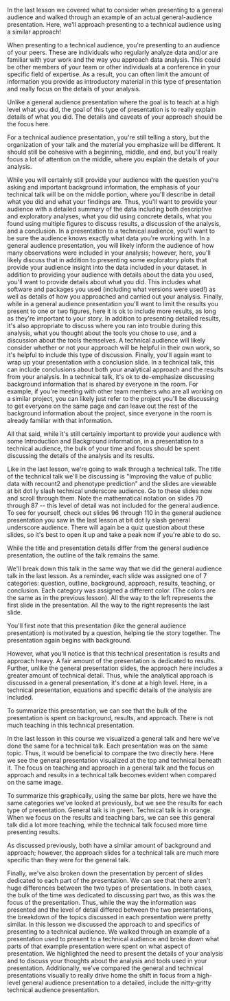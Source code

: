 In the last lesson we covered what to consider when presenting to a general audience and walked through an example of an actual general-audience presentation. Here, we'll approach presenting to a technical audience using a similar approach!

When presenting to a technical audience, you're presenting to an audience of your peers. These are individuals who regularly analyze data and/or are familiar with your work and the way you approach data analysis. This could be other members of your team or other individuals at a conference in your specific field of expertise. As a result, you can often limit the amount of information you provide as introductory material in this type of presentation and really focus on the details of your analysis.

Unlike a general audience presentation where the goal is to teach at a high level what you did, the goal of this type of presentation is to really explain details of what you did. The details and caveats of your approach should be the focus here.

For a technical audience presentation, you're still telling a story, but the organization of your talk and the material you emphasize will be different. It should still be cohesive with a beginning, middle, and end, but you'll really focus a lot of attention on the middle, where you explain the details of your analysis.

While you will certainly still provide your audience with the question you're asking and important background information, the emphasis of your technical talk will be on the middle portion, where you'll describe in detail what you did and what your findings are. Thus, you'll want to provide your audience with a detailed summary of the data including both descriptive and exploratory analyses, what you did using concrete details, what you found using multiple figures to discuss results, a discussion of the analysis, and a conclusion. In a presentation to a technical audience, you'll want to be sure the audience knows exactly what data you're working with. In a general audience presentation, you will likely inform the audience of how many observations were included in your analysis; however, here, you'll likely discuss that in addition to presenting some exploratory plots that provide your audience insight into the data included in your dataset. In addition to providing your audience with details about the data you used, you'll want to provide details about what you did. This includes what software and packages you used (including what versions were used!) as well as details of how you approached and carried out your analysis. Finally, while in a general audience presentation you'll want to limit the results you present to one or two figures, here it is ok to include more results, as long as they're important to your story. In addition to presenting detailed results, it's also appropriate to discuss where you ran into trouble during this analysis, what you thought about the tools you chose to use, and a discussion about the tools themselves. A technical audience will likely consider whether or not your approach will be helpful in their own work, so it's helpful to include this type of discussion. Finally, you'll again want to wrap up your presentation with a conclusion slide. In a technical talk, this can include conclusions about both your analytical approach and the results from your analysis. In a technical talk, it's ok to de-emphasize discussing background information that is shared by everyone in the room. For example, if you're meeting with other team members who are all working on a similar project, you can likely just refer to the project you'll be discussing to get everyone on the same page and can leave out the rest of the background information about the project, since everyone in the room is already familiar with that information.

All that said, while it's still certainly important to provide your audience with some Introduction and Background information, in a presentation to a technical audience, the bulk of your time and focus should be spent discussing the details of the analysis and its results. 

Like in the last lesson, we're going to walk through a technical talk. The title of the technical talk we'll be discussing is "Improving the value of public data with recount2 and phenotype prediction" and the slides are viewable at bit dot ly slash technical underscore audience. Go to these slides now and scroll through them. Note the mathematical notation on slides 70 through 87 -- this level of detail was not included for the general audience. To see for yourself, check out slides 96 through 110 in the general audience presentation you saw in the last lesson at bit dot ly slash general underscore audience. There will again be a quiz question about these slides, so it's best to open it up and take a peak now if you're able to do so. 

While the title and presentation details differ from the general audience presentation, the outline of the talk remains the same. 

We'll break down this talk in the same way that we did the general audience talk in the last lesson. As a reminder, each slide was assigned one of 7 categories: question, outline, background, approach, results, teaching, or conclusion. Each category was assigned a different color. (The colors are the same as in the previous lesson). All the way to the left represents the first slide in the presentation. All the way to the right represents the last slide. 

You'll first note that this presentation (like the general audience presentation) is motivated by a question, helping tie the story together. The presentation again begins with background. 

However, what you'll notice is that this technical presentation is results and approach heavy. A fair amount of the presentation is dedicated to results. Further, unlike the general presentation slides, the approach here includes a greater amount of technical detail. Thus, while the analytical approach is discussed in a general presentation, it's done at a high level. Here, in a technical presentation, equations and specific details of the analysis are included.

To summarize this presentation, we can see that the bulk of the presentation is spent on background, results, and approach. There is not much teaching in this technical presentation.

In the last lesson in this course we visualized a general talk and here we've done the same for a technical talk. Each presentation was on the same topic. Thus, it would be beneficial to compare the two directly here. Here we see the general presentation visualized at the top and technical beneath it. The focus on teaching and approach in a general talk and the focus on approach and results in a technical talk becomes evident when compared on the same image.

To summarize this graphically, using the same bar plots, here we have the same categories we've looked at previously, but we see the results for each type of presentation. General talk is in green. Technical talk is in orange. When we focus on the results and teaching bars, we can see this general talk did a lot more teaching, while the technical talk focused more time presenting results. 

As discussed previously, both have a similar amount of background and approach; however, the approach slides for a technical talk are much more specific than they were for the general talk.

Finally, we've also broken down the presentation by percent of slides dedicated to each part of the presentation. We can see that there aren't huge differences between the two types of presentations. In both cases, the bulk of the time was dedicated to discussing part two, as this was the focus of the presentation. Thus, while the way the information was presented and the level of detail differed between the two presentations, the breakdown of the topics discussed in each presentation were pretty similar. In this lesson we discussed the approach to and specifics of presenting to a technical audience. We walked through an example of a presentation used to present to a technical audience and broke down what parts of that example presentation were spent on what aspect of presentation. We highlighted the need to present the details of your analysis and to discuss your thoughts about the analysis and tools used in your presentation. Additionally, we've compared the general and technical presentations visually to really drive home the shift in focus from a high-level general audience presentation to a detailed, include the nitty-gritty technical audience presentation.